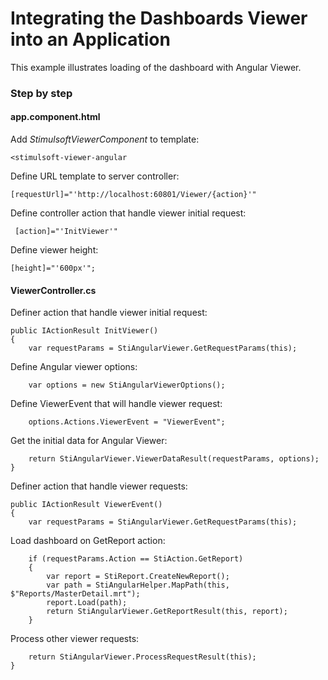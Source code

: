 # Integrating the Dashboards Viewer into an Application

This example illustrates loading of the dashboard with Angular Viewer.

### Step by step

#### app.component.html

Add *StimulsoftViewerComponent* to template:

    <stimulsoft-viewer-angular

Define URL template to server controller:

    [requestUrl]="'http://localhost:60801/Viewer/{action}'"

Define controller action that handle viewer initial request:

     [action]="'InitViewer'"

Define viewer height:

    [height]="'600px'";

#### ViewerController.cs

Definer action that handle viewer initial request:

    public IActionResult InitViewer() 
    {
	    var requestParams = StiAngularViewer.GetRequestParams(this);
Define Angular viewer  options:	    

	    var options = new StiAngularViewerOptions();
	    
Define ViewerEvent that will handle viewer request:

	    options.Actions.ViewerEvent = "ViewerEvent";
	    
Get the initial data for Angular Viewer:

	    return StiAngularViewer.ViewerDataResult(requestParams, options);
	}

Definer action that handle viewer requests:

    public IActionResult ViewerEvent()
    {
        var requestParams = StiAngularViewer.GetRequestParams(this);
Load dashboard on GetReport action:

        if (requestParams.Action == StiAction.GetReport)
        {
            var report = StiReport.CreateNewReport();
            var path = StiAngularHelper.MapPath(this, $"Reports/MasterDetail.mrt");
            report.Load(path);
            return StiAngularViewer.GetReportResult(this, report);
        }
Process other viewer requests:

        return StiAngularViewer.ProcessRequestResult(this);
    }
